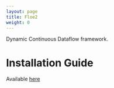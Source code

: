 ```yaml
---
layout: page
title: Floe2
weight: 0
---
```


Dynamic Continuous Dataflow framework. 


Installation Guide
==================
Available [here](INSTALL)
